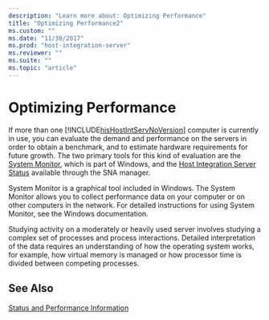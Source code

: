 ```yaml
---
description: "Learn more about: Optimizing Performance"
title: "Optimizing Performance2"
ms.custom: ""
ms.date: "11/30/2017"
ms.prod: "host-integration-server"
ms.reviewer: ""
ms.suite: ""
ms.topic: "article"
---
```

# Optimizing Performance
If more than one [!INCLUDE[hisHostIntServNoVersion](../includes/hishostintservnoversion-md.md)] computer is currently in use, you can evaluate the demand and performance on the servers in order to obtain a benchmark, and to estimate hardware requirements for future growth. The two primary tools for this kind of evaluation are the [System Monitor](../core/system-monitor1.md), which is part of Windows, and the [Host Integration Server Status](../core/host-integration-server-status1.md) available through the SNA manager.  
  
 System Monitor is a graphical tool included in Windows. The System Monitor allows you to collect performance data on your computer or on other computers in the network. For detailed instructions for using System Monitor, see the Windows documentation.  
  
 Studying activity on a moderately or heavily used server involves studying a complex set of processes and process interactions. Detailed interpretation of the data requires an understanding of how the operating system works, for example, how virtual memory is managed or how processor time is divided between competing processes.  
  
## See Also  
 [Status and Performance Information](../core/status-and-performance-information1.md)
